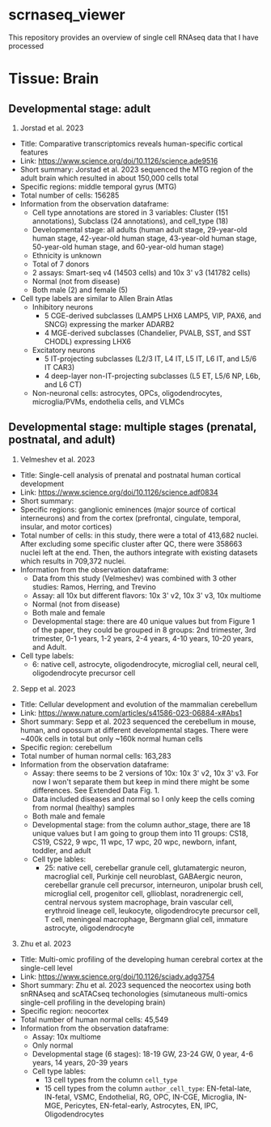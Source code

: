# scrnaseq_viewer
This repository provides an overview of single cell RNAseq data that I have processed

# Tissue: Brain
## Developmental stage: adult
1. Jorstad et al. 2023
- Title: Comparative transcriptomics reveals human-specific cortical features
- Link: https://www.science.org/doi/10.1126/science.ade9516
- Short summary: Jorstad et al. 2023 sequenced the MTG region of the adult brain which resulted in about 150,000 cells total
- Specific regions: middle temporal gyrus (MTG)
- Total number of cells: 156285
- Information from the observation dataframe:
  - Cell type annotations are stored in 3 variables: Cluster (151 annotations), Subclass (24 annotations), and cell_type (18)
  - Developmental stage: all adults (human adult stage, 29-year-old human stage, 42-year-old human stage, 43-year-old human stage, 50-year-old human stage, and 60-year-old human stage)
  - Ethnicity is unknown
  - Total of 7 donors
  - 2 assays: Smart-seq v4 (14503 cells) and 10x 3' v3 (141782 cells)
  - Normal (not from disease)
  - Both male (2) and female (5)
- Cell type labels are similar to Allen Brain Atlas
  - Inhibitory neurons
    - 5 CGE-derived subclasses (LAMP5 LHX6 LAMP5, VIP, PAX6, and SNCG) expressing the marker ADARB2
    - 4 MGE-derived subclasses (Chandelier, PVALB, SST, and SST CHODL) expressing LHX6
  - Excitatory neurons
    - 5 IT-projecting subclasses (L2/3 IT, L4 IT, L5 IT, L6 IT, and L5/6 IT CAR3)
    - 4 deep-layer non-IT-projecting subclasses (L5 ET, L5/6 NP, L6b, and L6 CT)
  - Non-neuronal cells: astrocytes, OPCs, oligodendrocytes, microglia/PVMs, endothelia cells, and VLMCs

## Developmental stage: multiple stages (prenatal, postnatal, and adult)
1. Velmeshev et al. 2023
- Title: Single-cell analysis of prenatal and postnatal human cortical development
- Link: https://www.science.org/doi/10.1126/science.adf0834
- Short summary:
- Specific regions: ganglionic eminences (major source of cortical interneurons) and from the cortex (prefrontal, cingulate, temporal, insular, and motor cortices)
- Total number of cells: in this study, there were a total of 413,682 nuclei. After excluding some specific cluster after QC, there were 358663 nuclei left at the end. Then, the authors integrate with existing datasets which results in 709,372 nuclei.
- Information from the observation dataframe:
  - Data from this study (Velmeshev) was combined with 3 other studies: Ramos, Herring, and Trevino
  - Assay: all 10x but different flavors: 10x 3' v2, 10x 3' v3, 10x multiome
  - Normal (not from disease)
  - Both male and female
  - Developmental stage: there are 40 unique values but from Figure 1 of the paper, they could be grouped in 8 groups: 2nd trimester, 3rd trimester, 0-1 years, 1-2 years, 2-4 years, 4-10 years, 10-20 years, and Adult. 
- Cell type labels:
  - 6: native cell, astrocyte, oligodendrocyte, microglial cell, neural cell, oligodendrocyte precursor cell

2. Sepp et al. 2023
- Title: Cellular development and evolution of the mammalian cerebellum
- Link: https://www.nature.com/articles/s41586-023-06884-x#Abs1
- Short summary: Sepp et al. 2023 sequenced the cerebellum in mouse, human, and opossum at different developmental stages. There were ~400k cells in total but only ~160k normal human cells
- Specific region: cerebellum
- Total number of human normal cells: 163,283
- Information from the observation dataframe:
  - Assay: there seems to be 2 versions of 10x: 10x 3' v2, 10x 3' v3. For now I won't separate them but keep in mind there might be some differences. See Extended Data Fig. 1.
  - Data included diseases and normal so I only keep the cells coming from normal (healthy) samples
  - Both male and female
  - Developmental stage: from the column author_stage, there are 18 unique values but I am going to group them into 11 groups: CS18, CS19, CS22, 9 wpc, 11 wpc, 17 wpc, 20 wpc, newborn, infant, toddler, and adult
  - Cell type lables:
    - 25: native cell, cerebellar granule cell, glutamatergic neuron, macroglial cell, Purkinje cell neuroblast, GABAergic neuron, cerebellar granule cell precursor, interneuron, unipolar brush cell, microglial cell, progenitor cell, gllioblast, noradrenergic cell, central nervous system macrophage, brain vascular cell, erythroid lineage cell, leukocyte, oligodendrocyte precursor cell, T cell, meningeal macrophage, Bergmann glial cell, immature astrocyte, oligodendrocyte

3. Zhu et al. 2023
- Title: Multi-omic profiling of the developing human cerebral cortex at the single-cell level
- Link: https://www.science.org/doi/10.1126/sciadv.adg3754
- Short summary: Zhu et al. 2023 sequenced the neocortex using both snRNAseq and scATACseq techonologies (simutaneous multi-omics single-cell profiling in the developing brain)
- Specific region: neocortex
- Total number of human normal cells: 45,549
- Information from the observation dataframe:
  - Assay: 10x multiome
  - Only normal
  - Developmental stage (6 stages): 18-19 GW, 23-24 GW, 0 year, 4-6 years, 14 years, 20-39 years
  - Cell type lables:
    - 13 cell types from the column `cell_type`
    - 15 cell types from the column `author_cell_type`: EN-fetal-late, IN-fetal, VSMC, Endothelial, RG, OPC, IN-CGE, Microglia, IN-MGE, Pericytes, EN-fetal-early, Astrocytes, EN, IPC, Oligodendrocytes
